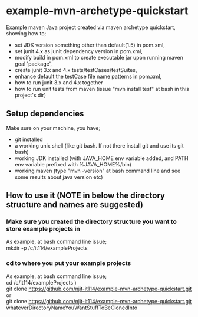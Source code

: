 # example-mvn-archetype-quickstart
Example maven Java project created via maven archetype quickstart, showing how to;
- set JDK version something other than default(1.5) in pom.xml, 
- set junit 4.x as junit dependency version in pom.xml, 
- modify build in pom.xml to create executable jar upon running maven goal 'package', 
- create junit 3.x and 4.x tests/testCases/testSuites,
- enhance default the testCase file name patterns in pom.xml,
- how to run junit 3.x and 4.x together
- how to run unit tests from maven (issue "mvn install test" at bash in this project's dir)

## Setup dependencies
Make sure on your machine, you have;
- git installed
- a working unix shell (like git bash. If not there install git and use its git bash)
- working JDK installed (with JAVA_HOME env variable added, and PATH env variable prefixed with %JAVA_HOME%/bin)
- working maven (type "mvn -version" at bash command line and see some results about java version etc) 

## How to use it  (NOTE in below the directory structure and names are suggested)
### Make sure you created the directory structure you want to store example projects in
As example, at bash command line issue;<br>
mkdir -p /c/it114/exampleProjects

### cd to where you put your example projects
As example, at bash command line issue;<br>
cd /c/it114/exampleProjects ) <br>
git clone https://github.com/njit-it114/example-mvn-archetype-quickstart.git <br>
or<br>
git clone https://github.com/njit-it114/example-mvn-archetype-quickstart.git  whateverDirectoryNameYouWantStuffToBeClonedInto
